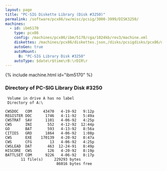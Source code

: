 ```yaml
---
layout: page
title: "PC-SIG Diskette Library (Disk #3250)"
permalink: /software/pcx86/sw/misc/pcsig/3000-3999/DISK3250/
machines:
  - id: ibm5170
    type: pcx86
    config: /machines/pcx86/ibm/5170/cga/1024kb/rev3/machine.xml
    diskettes: /machines/pcx86/diskettes.json,/disks/pcsigdisks/pcx86/diskettes.json
    autoGen: true
    autoMount:
      B: "PC-SIG Library Disk #3250"
    autoType: $date\r$time\rB:\rDIR\r
---
```


{% include machine.html id="ibm5170" %}

### Directory of PC-SIG Library Disk #3250

     Volume in drive A has no label
     Directory of A:\

    CWSDOC   COM     43470   4-19-92   9:12p
    REGISTER DOC      1746   4-11-92   5:49a
    CWSTRAT  SAV      1101   4-06-92   4:25p
    CWS      INI       552   4-12-92  12:44p
    GO       BAT       593   4-13-92   8:56a
    CITIES   GRD      1864   4-06-92   1:08p
    CWS      EXE    170139   4-20-92   8:47a
    CWS      CFG        13   4-06-92   4:25p
    CWSLEAD  DAT       463  12-24-91   8:49p
    HISCORE  CWS       126   4-20-92   8:19p
    BATTLSET COM      9226   4-06-92   8:17p
           11 file(s)     229293 bytes
                           86016 bytes free
